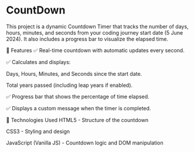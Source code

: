 # CountDown
This project is a dynamic Countdown Timer that tracks the number of days, hours, minutes, and seconds from your coding journey start date (5 June 2024). It also includes a progress bar to visualize the elapsed time.

🎯 Features
  ✅ Real-time countdown with automatic updates every second.
  
  ✅ Calculates and displays:
  
  Days, Hours, Minutes, and Seconds since the start date.
  
  Total years passed (including leap years if enabled).
  
  ✅ Progress bar that shows the percentage of time elapsed.
  
  ✅ Displays a custom message when the timer is completed.

📝 Technologies Used
  HTML5 - Structure of the countdown
  
  CSS3 - Styling and design
  
  JavaScript (Vanilla JS) - Countdown logic and DOM manipulation

